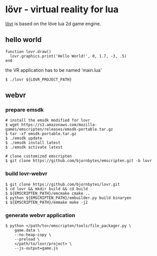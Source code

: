 # lövr - virtual reality for lua

[lövr](https://github.com/bjornbytes/lovr) is based on the löve lua 2d game engine.

## hello world

    function lovr.draw()
      lovr.graphics.print('Hello World!', 0, 1.7, -3, .5)
    end
    
the VR application has to be named 'main.lua'

    $ ./lovr ${LOVR_PROJECT_PATH}

## webvr

### prepare emsdk

    # install the emsdk modified for lovr
    $ wget https://s3.amazonaws.com/mozilla-games/emscripten/releases/emsdk-portable.tar.gz
    $ tar -xf emsdk-portable.tar.gz
    $ ./emsdk update
    $ ./emsdk install latest
    $ ./emsdk activate latest

    # clone customized emscripten
    $ git clone https://github.com/bjornbytes/emscripten.git -b lovr

### build lovr-webvr

    $ git clone https://github.com/bjornbytes/lovr.git
    $ cd lovr && mkdir build && cd build
    $ ${EMSCRIPTEN_PATH}/emcmake cmake ..
    $ python ${EMSCRIPTEN_PATH}/embuilder.py build binaryen
    $ ${EMSCRIPTEN_PATH}/emmake make -j2

### generate webvr application

    $ python </path/to>/emscripten/tools/file_packager.py \
        game.data \
        --no-heap-copy \
        --preload \
        </path/to/lovr/project> \
        --js-output=game.js
